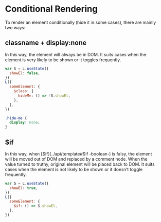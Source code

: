 # Conditional Rendering

To render an element conditionally (hide it in some cases), there are mainly two ways:

## classname + display:none

In this way, the element will always be in DOM. It suits cases when the element is very likely to be shown or it toggles frequently.

```js
var S = L.useState({
  showEl: false,
})
L({
  someElement: {
    $class: {
      hideMe: () => !S.showEl,
    },
  },
})
```

```css
.hide-me {
  display: none;
}
```

## $if

In this way, when [$if](../api/template#$if -boolean-) is falsy, the element will be moved out of DOM and replaced by a comment node. When the value turned to truthy, original element will be placed back to DOM. It suits cases when the element is not likely to be shown or it doesn't toggle frequently.

```js
var S = L.useState({
  showEl: true,
})
L({
  someElement: {
    $if: () => S.showEl,
  },
})
```
